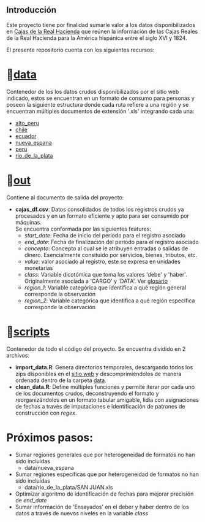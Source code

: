 ## Introducción
Este proyecto tiene por finalidad sumarle valor a los datos disponibilizados en  [Cajas de la Real Hacienda](https://realhacienda.colmex.mx/) 
que reúnen la información de las Cajas Reales de la Real Hacienda para la América hispánica entre el siglo XVI y 1824.

El presente repositorio cuenta con los siguientes recursos:

# :open_file_folder:[data](https://github.com/nelson-io/cajas-real-hacienda/tree/master/data)
Contenedor de los los datos crudos disponibilizados por el sitio web indicado, estos se encuentran en un formato de consumo para personas y poseen la siguiente estructura
donde cada ruta refiere a una región y se encuentran múltiples documentos de extensión '.xls' integrando cada una:

* [alto_peru](https://github.com/nelson-io/cajas-real-hacienda/tree/master/data/alto_peru)
* [chile](https://github.com/nelson-io/cajas-real-hacienda/tree/master/data/chile)
* [ecuador](https://github.com/nelson-io/cajas-real-hacienda/tree/master/data/ecuador) 
* [nueva_espana](https://github.com/nelson-io/cajas-real-hacienda/tree/master/data/nueva_espana)
* [peru](https://github.com/nelson-io/cajas-real-hacienda/tree/master/data/peru)
* [rio_de_la_plata](https://github.com/nelson-io/cajas-real-hacienda/tree/master/data/rio_de_la_plata)

 


# :open_file_folder:[out](https://github.com/nelson-io/cajas-real-hacienda/tree/master/out)
Contiene al documento de salida del proyecto:
* **cajas_df.csv**: Datos consolidados de todos los registros crudos ya procesados y en un formato eficiente y apto para ser consumido por máquinas. <br />
Se encuentra conformada por las siguientes features:
  * *start_date*: Fecha de inicio del período para el registro asociado
  * *end_date*: Fecha de finalización del período para el registro asociado
  * *concepto*: Concepto al cual se le atribuyen entradas o salidas de dinero. Esencialmente consituido por servicios, bienes, tributos, etc.
  * *value*: valor asociado al registro, este se expresa en unidades monetarias
  * *class*: Variable dicotómica que toma los valores 'debe' y 'haber'. Originalmente asociada a 'CARGO' y 'DATA'. Ver [glosario](https://realhacienda.colmex.mx/index.php/glosario)
  * *region_1*: Variable categórica que identifica a qué región general corresponde la observación
  * *region_2*: Variable categórica que identifica a qué región específica corresponde la observación



# :open_file_folder:[scripts](https://github.com/nelson-io/cajas-real-hacienda/tree/master/scripts)
Contenedor de todo el código del proyecto. Se encuentra dividido en 2 archivos:
* **import_data.R**: Genera directorios temporales, descargando todos los zips disponibles en el [sitio web](https://realhacienda.colmex.mx/) y descomprimiéndolos de manera ordenada dentro de la carpeta [data](https://github.com/nelson-io/cajas-real-hacienda/tree/master/data).
* **clean_data.R**: Define múltiples funciones y permite iterar por cada uno de los documentos crudos, deconstruyendo el formato y reorganizándolos en un formato tabular amigable, lidia con asignaciones de fechas a través de imputaciones e identificación de patrones de construcción con *regex*.


# Próximos pasos:
* Sumar regiones generales que por heterogeneidad de formatos no han sido incluídas
   * data/nueva_espana 
* Sumar regiones específicas que por heterogeneidad de formatos no han sido incluídas
   * data/rio_de_la_plata/SAN JUAN.xls 
* Optimizar algoritmo de identificación de fechas para mejorar precisión de *end_date*
* Sumar información de 'Ensayados' en el deber y haber dentro de los datos a través de nuevos niveles en la variable *class* 



